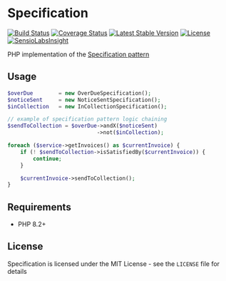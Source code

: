 # Specification
[![Build Status](https://travis-ci.org/rikbruil/specification.svg)](https://travis-ci.org/rikbruil/specification)
[![Coverage Status](https://coveralls.io/repos/rikbruil/specification/badge.svg?branch=master)](https://coveralls.io/r/rikbruil/specification?branch=master)
[![Latest Stable Version](https://poser.pugx.org/rikbruil/specification/v/stable.svg)](https://packagist.org/packages/rikbruil/specification)
[![License](https://poser.pugx.org/rikbruil/specification/license.svg)](https://packagist.org/packages/rikbruil/specification)
[![SensioLabsInsight](https://insight.sensiolabs.com/projects/1b2454be-832e-4086-9f64-759f1ff5a089/mini.png)](https://insight.sensiolabs.com/projects/1b2454be-832e-4086-9f64-759f1ff5a089)

PHP implementation of the [Specification pattern][specification_pattern]

## Usage

```php
$overDue        = new OverDueSpecification();
$noticeSent     = new NoticeSentSpecification();
$inCollection   = new InCollectionSpecification();

// example of specification pattern logic chaining
$sendToCollection = $overDue->andX($noticeSent)
                            ->not($inCollection);

foreach ($service->getInvoices() as $currentInvoice) {
    if (! $sendToCollection->isSatisfiedBy($currentInvoice)) {
        continue;
    }

    $currentInvoice->sendToCollection();
}
```

## Requirements

- PHP 8.2+

## License

Specification is licensed under the MIT License - see the `LICENSE` file for details

[specification_pattern]: http://en.wikipedia.org/wiki/Specification_pattern
